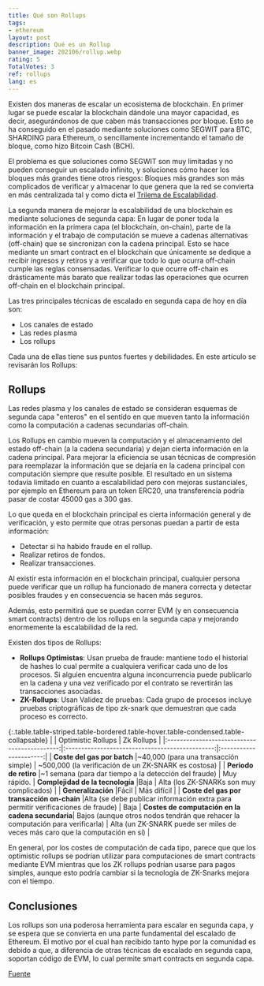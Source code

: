 ```yaml
---
title: Qué son Rollups
tags:
- ethereum
layout: post
description: Qué es un Rollup
banner_image: 202106/rollup.webp
rating: 5
TotalVotes: 3
ref: rollups
lang: es
---
```


Existen dos maneras de escalar un ecosistema de blockchain. En primer lugar se puede escalar la blockchain dándole una mayor capacidad, es decir, asegurándonos de que caben más transacciones por bloque.
Esto se ha conseguido en el pasado mediante soluciones como SEGWIT para BTC, SHARDING para Ethereum, o sencillamente incrementando el tamaño de bloque, como hizo Bitcoin Cash (BCH).

<!--more-->

El problema es que soluciones como SEGWIT son muy limitadas y no pueden conseguir un escalado infinito, y soluciones cómo hacer los bloques más grandes tiene otros riesgos: Bloques más grandes son más complicados de verificar y almacenar lo que genera que la red se convierta en más centralizada tal y como dicta el [Trilema de Escalabilidad](/trilema-escalabilidad/).

La segunda manera de mejorar la escalabilidad de una blockchain es mediante soluciones de segunda capa: En lugar de poner toda la información en la primera capa (el blockchain, on-chain), parte de la información y el trabajo de computación se mueve a cadenas alternativas (off-chain) que se sincronizan con la cadena principal. Esto se hace mediante un smart contract en el blockchain que únicamente se dedique a recibir ingresos y retiros y a verificar que todo lo que ocurra off-chain cumple las reglas consensadas. Verificar lo que ocurre off-chain es drásticamente más barato que realizar todas las operaciones que ocurren off-chain en el blockchain principal.

Las tres principales técnicas de escalado en segunda capa de hoy en día son:

- Los canales de estado
- Las redes plasma
- Los rollups

Cada una de ellas tiene sus puntos fuertes y debilidades. En este artículo se revisarán los Rollups:

## Rollups

Las redes plasma y los canales de estado se consideran esquemas de segunda capa "enteros" en el sentido en que mueven tanto la información como la computación a cadenas secundarias off-chain.

Los Rollups en cambio mueven la computación y el almacenamiento del estado off-chain (a la cadena secundaria) y dejan cierta información en la cadena principal. Para mejorar la eficiencia se usan técnicas de compresión para reemplazar la información que se dejaría en la cadena principal con computación siempre que resulte posible. El resultado en un sistema todavía limitado en cuanto a escalabilidad pero con mejoras sustanciales, por ejemplo en Ethereum para un token ERC20, una transferencia podría pasar de costar 45000 gas a 300 gas.

Lo que queda en el blockchain principal es cierta información general y de verificación, y esto permite que otras personas puedan a partir de esta información:

- Detectar si ha habido fraude en el rollup.
- Realizar retiros de fondos.
- Realizar transacciones.

Al existir esta información en el blockchain principal, cualquier persona puede verificar que un rollup ha funcionado de manera correcta y detectar posibles fraudes y en consecuencia se hacen más seguros.

Además, esto permitirá que se puedan correr EVM (y en consecuencia smart contracts) dentro de los rollups en la segunda capa y mejorando enormemente la escalabilidad de la red.

Existen dos tipos de Rollups:

- **Rollups Optimistas**: Usan prueba de fraude: mantiene todo el historial de hashes lo cual permite a cualquiera verificar cada uno de los procesos. Si alguien encuentra alguna inconcurrencia puede publicarlo en la cadena y una vez verificado por el contrato se revertirán las transacciones asociadas.
- **ZK-Rollups**: Usan Validez de pruebas: Cada grupo de procesos incluye pruebas criptográficas de tipo zk-snark que demuestran que cada proceso es correcto.

{:.table.table-striped.table-bordered.table-hover.table-condensed.table-collapsable}
|                                              | Optimistic Rollups                              |     Zk Rollups         |
|:--------------------------------------------:|:-----------------------------------------------:|:----------------------:|
| **Coste del gas por batch**                      |~40,000 (para una transacción simple)       |	~500,000 (la verificación de un ZK-SNARK es costosa) |
| **Periodo de retiro**                        |~1 semana (para dar tiempo a la detección del fraude) |	Muy rápido.
| **Complejidad de la tecnología**                 |Baja                                             |	Alta (los ZK-SNARKs son muy complicados) |
| **Generalización**                           |Fácil                                            |	Más difícil |
| **Coste del gas por transacción on-chain**       |Alta (se debe publicar información extra para permitir verificaciones de fraude) |	Baja
| **Costes de computación en la cadena secundaria**|	Bajos (aunque otros nodos tendrán que rehacer la computación para verificarla) |	Alta (un ZK-SNARK puede ser miles de veces más caro que la computación en sí) |

En general, por los costes de computación de cada tipo, parece que que los optimistic rollups se podrían utilizar para computaciones de smart contracts mediante EVM mientras que los ZK rollups podrían usarse para pagos simples, aunque esto podría cambiar si la tecnología de ZK-Snarks mejora con el tiempo.

## Conclusiones

Los rollups son una poderosa herramienta para escalar en segunda capa, y se espera que se convierta en una parte fundamental del escalado de Ethereum.
El motivo por el cual han recibido tanto hype por la comunidad es debido a que, a diferencia de otras técnicas de escalado en segunda capa, soportan código de EVM, lo cual permite smart contracts en segunda capa.


<a href="https://vitalik.ca/general/2021/01/05/rollup.html" rel="nofollow">Fuente</a>